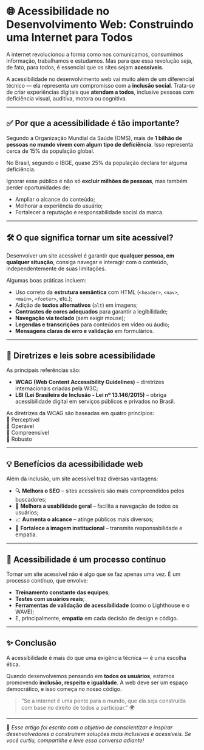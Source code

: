 # 🌐 Acessibilidade no Desenvolvimento Web: Construindo uma Internet para Todos

A internet revolucionou a forma como nos comunicamos, consumimos informação, trabalhamos e estudamos. Mas para que essa revolução seja, de fato, para todos, é essencial que os sites sejam **acessíveis**.

A acessibilidade no desenvolvimento web vai muito além de um diferencial técnico — ela representa um compromisso com a **inclusão social**. Trata-se de criar experiências digitais que **atendam a todos**, inclusive pessoas com deficiência visual, auditiva, motora ou cognitiva.

---

## ✅ Por que a acessibilidade é tão importante?

Segundo a Organização Mundial da Saúde (OMS), mais de **1 bilhão de pessoas no mundo vivem com algum tipo de deficiência**. Isso representa cerca de 15% da população global.

No Brasil, segundo o IBGE, quase 25% da população declara ter alguma deficiência.

Ignorar esse público é não só **excluir milhões de pessoas**, mas também perder oportunidades de:

- Ampliar o alcance do conteúdo;
- Melhorar a experiência do usuário;
- Fortalecer a reputação e responsabilidade social da marca.

---

## 🛠️ O que significa tornar um site acessível?

Desenvolver um site acessível é garantir que **qualquer pessoa, em qualquer situação**, consiga navegar e interagir com o conteúdo, independentemente de suas limitações.

Algumas boas práticas incluem:

- Uso correto da **estrutura semântica** com HTML (`<header>`, `<nav>`, `<main>`, `<footer>`, etc.);
- Adição de **textos alternativos** (`alt`) em imagens;
- **Contrastes de cores adequados** para garantir a legibilidade;
- **Navegação via teclado** (sem exigir mouse);
- **Legendas e transcrições** para conteúdos em vídeo ou áudio;
- **Mensagens claras de erro e validação** em formulários.

---

## 📘 Diretrizes e leis sobre acessibilidade

As principais referências são:

- **WCAG (Web Content Accessibility Guidelines)** – diretrizes internacionais criadas pela W3C;
- **LBI (Lei Brasileira de Inclusão - Lei nº 13.146/2015)** – obriga acessibilidade digital em serviços públicos e privados no Brasil.

As diretrizes da WCAG são baseadas em quatro princípios:  
🔹 Perceptível  
🔹 Operável  
🔹 Compreensível  
🔹 Robusto

---

## 💡 Benefícios da acessibilidade web

Além da inclusão, um site acessível traz diversas vantagens:

- 🔍 **Melhora o SEO** – sites acessíveis são mais compreendidos pelos buscadores;
- 👥 **Melhora a usabilidade geral** – facilita a navegação de todos os usuários;
- 📈 **Aumenta o alcance** – atinge públicos mais diversos;
- 🤝 **Fortalece a imagem institucional** – transmite responsabilidade e empatia.

---

## 🔁 Acessibilidade é um processo contínuo

Tornar um site acessível não é algo que se faz apenas uma vez. É um processo contínuo, que envolve:

- **Treinamento constante das equipes**;
- **Testes com usuários reais**;
- **Ferramentas de validação de acessibilidade** (como o Lighthouse e o WAVE);
- E, principalmente, **empatia** em cada decisão de design e código.

---

## ✨ Conclusão

A acessibilidade é mais do que uma exigência técnica — é uma escolha ética.

Quando desenvolvemos pensando em **todos os usuários**, estamos promovendo **inclusão, respeito e igualdade**. A web deve ser um espaço democrático, e isso começa no nosso código.

> “Se a internet é uma ponte para o mundo, que ela seja construída com base no direito de todos a participar.” 🌍

---

📌 *Esse artigo foi escrito com o objetivo de conscientizar e inspirar desenvolvedores a construírem soluções mais inclusivas e acessíveis. Se você curtiu, compartilhe e leve essa conversa adiante!*


